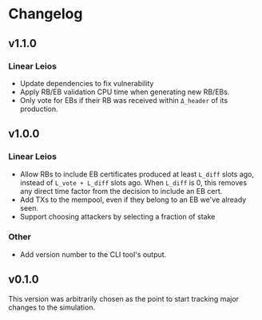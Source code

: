 # Changelog

## v1.1.0

### Linear Leios

- Update dependencies to fix vulnerability
- Apply RB/EB validation CPU time when generating new RB/EBs.
- Only vote for EBs if their RB was received within `Δ_header` of its production.

## v1.0.0

### Linear Leios

- Allow RBs to include EB certificates produced at least `L_diff` slots ago, instead of `L_vote + L_diff` slots ago. When `L_diff` is 0, this removes any direct time factor from the decision to include an EB cert.
- Add TXs to the mempool, even if they belong to an EB we've already seen.
- Support choosing attackers by selecting a fraction of stake

### Other

- Add version number to the CLI tool's output.

## v0.1.0

This version was arbitrarily chosen as the point to start tracking major changes to the simulation. 